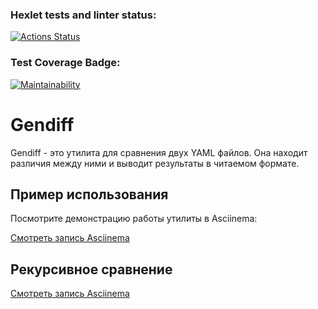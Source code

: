 ### Hexlet tests and linter status:
[![Actions Status](https://github.com/Albina-Doynikova/frontend-project-46/actions/workflows/hexlet-check.yml/badge.svg)](https://github.com/Albina-Doynikova/frontend-project-46/actions)

### Test Coverage Badge:
[![Maintainability](https://qlty.sh/badges/afab0c07-5f6d-4b3f-9fba-4c3d28b5a70a/maintainability.svg)](https://qlty.sh/gh/Albina-Doynikova/projects/frontend-project-46)

# Gendiff

Gendiff - это утилита для сравнения двух YAML файлов. Она находит различия между ними и выводит результаты в читаемом формате.

## Пример использования

Посмотрите демонстрацию работы утилиты в Asciinema:

[Смотреть запись Asciinema](https://asciinema.org/a/UH68wecOv5lcKBJ5QORALYeIO)

## Рекурсивное сравнение

[Смотреть запись Asciinema](https://asciinema.org/a/WqnJI3NX5wZwoO3ZPiLQNZtzb)

